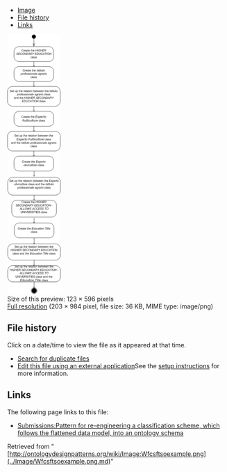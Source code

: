 * [Image](../Image/Wfcsftsoexample.png.md#file)
* [File history](../Image/Wfcsftsoexample.png.md#filehistory)
* [Links](../Image/Wfcsftsoexample.png.md#filelinks)

[![Image:Wfcsftsoexample.png](../images/thumb/2/27/Wfcsftsoexample.png/123px-Wfcsftsoexample.png)](../../images/2/27/Wfcsftsoexample.png)  
Size of this preview: 123 × 596 pixels  
[Full resolution](../../images/2/27/Wfcsftsoexample.png)‎ (203 × 984 pixel, file size: 36 KB, MIME type: image/png)

## File history

Click on a date/time to view the file as it appeared at that time.



  
* [Search for duplicate files](http://ontologydesignpatterns.org/wiki/Special:FileDuplicateSearch/Wfcsftsoexample.png "Special:FileDuplicateSearch/Wfcsftsoexample.png")
* [Edit this file using an external application](http://ontologydesignpatterns.org/wiki/index.php?title=Image:Wfcsftsoexample.png&action=edit&externaledit=true&mode=file "Image:Wfcsftsoexample.png")See the [setup instructions](http://www.mediawiki.org/wiki/Manual:External_editors "http://www.mediawiki.org/wiki/Manual:External_editors") for more information.

## Links



The following page links to this file:


* [Submissions:Pattern for re-engineering a classification scheme, which follows the flattened data model, into an ontology schema](../Submissions/Pattern_for_re-engineering_a_classification_scheme,_which_follows_the_flattened_data_model,_into_an_ontology_schema.md "Submissions:Pattern for re-engineering a classification scheme, which follows the flattened data model, into an ontology schema")


Retrieved from "[http://ontologydesignpatterns.org/wiki/Image:Wfcsftsoexample.png](../Image/Wfcsftsoexample.png.md)"